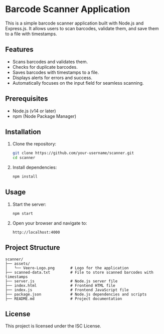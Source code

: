 # Barcode Scanner Application

This is a simple barcode scanner application built with Node.js and Express.js. It allows users to scan barcodes, validate them, and save them to a file with timestamps.

## Features
- Scans barcodes and validates them.
- Checks for duplicate barcodes.
- Saves barcodes with timestamps to a file.
- Displays alerts for errors and success.
- Automatically focuses on the input field for seamless scanning.

## Prerequisites
- Node.js (v14 or later)
- npm (Node Package Manager)

## Installation
1. Clone the repository:
   ```bash
   git clone https://github.com/your-username/scanner.git
   cd scanner
   ```

2. Install dependencies:
   ```bash
   npm install
   ```

## Usage
1. Start the server:
   ```bash
   npm start
   ```

2. Open your browser and navigate to:
   ```
   http://localhost:4000
   ```

## Project Structure
```
scanner/
├── assets/
│   └── Veero-Logo.png       # Logo for the application
├── scanned-data.txt         # File to store scanned barcodes with timestamps
├── server.js                # Node.js server file
├── index.html               # Frontend HTML file
├── index.js                 # Frontend JavaScript file
├── package.json             # Node.js dependencies and scripts
├── README.md                # Project documentation
```

## License
This project is licensed under the ISC License.
